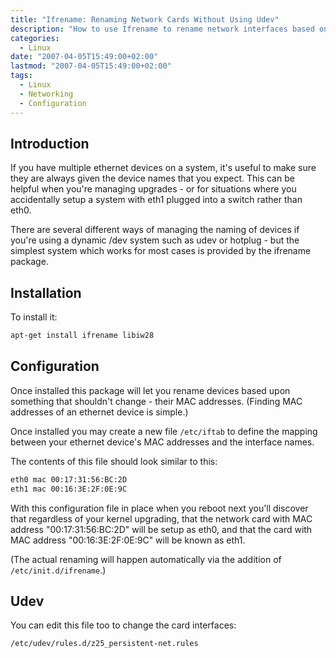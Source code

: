 ```yaml
---
title: "Ifrename: Renaming Network Cards Without Using Udev"
description: "How to use Ifrename to rename network interfaces based on MAC addresses without using udev"
categories:
  - Linux
date: "2007-04-05T15:49:00+02:00"
lastmod: "2007-04-05T15:49:00+02:00"
tags:
  - Linux
  - Networking
  - Configuration
---
```


## Introduction

If you have multiple ethernet devices on a system, it's useful to make sure they are always given the device names that you expect. This can be helpful when you're managing upgrades - or for situations where you accidentally setup a system with eth1 plugged into a switch rather than eth0.

There are several different ways of managing the naming of devices if you're using a dynamic /dev system such as udev or hotplug - but the simplest system which works for most cases is provided by the ifrename package.

## Installation

To install it:

```bash
apt-get install ifrename libiw28
```

## Configuration

Once installed this package will let you rename devices based upon something that shouldn't change - their MAC addresses. (Finding MAC addresses of an ethernet device is simple.)

Once installed you may create a new file `/etc/iftab` to define the mapping between your ethernet device's MAC addresses and the interface names.

The contents of this file should look similar to this:

```bash
eth0 mac 00:17:31:56:BC:2D
eth1 mac 00:16:3E:2F:0E:9C
```

With this configuration file in place when you reboot next you'll discover that regardless of your kernel upgrading, that the network card with MAC address "00:17:31:56:BC:2D" will be setup as eth0, and that the card with MAC address "00:16:3E:2F:0E:9C" will be known as eth1.

(The actual renaming will happen automatically via the addition of `/etc/init.d/ifrename`.)

## Udev

You can edit this file too to change the card interfaces:

```bash
/etc/udev/rules.d/z25_persistent-net.rules
```
